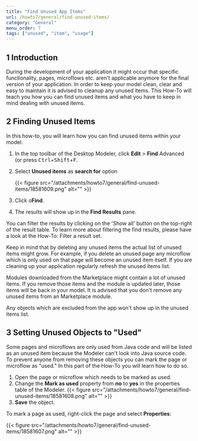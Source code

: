 ```yaml
---
title: "Find Unused App Items"
url: /howto7/general/find-unused-items/
category: "General"
menu_order: 7
tags: ["unused", "item", "usage"]
---
```


## 1 Introduction

During the development of your application it might occur that specific functionality, pages, microflows etc. aren't applicable anymore for the final version of your application. In order to keep your model clean, clear and easy to maintain it is advised to cleanup any unused items. This How-To will teach you how you can find unused items and what you have to keep in mind dealing with unused items.

## 2 Finding Unused Items

In this how-to, you will learn how you can find unused items within your model.

1. In the top toolbar of the Desktop Modeler, click **Edit** > **Find** Advanced (or press <kbd>Ctrl</kbd>+<kbd>Shift</kbd>+<kbd>F</kbd>.

2. Select **Unused items** as **search for** option

    {{< figure src="/attachments/howto7/general/find-unused-items/18581609.png" alt="" >}}

3. Click o**Find**.

4. The results will show up in the **Find Results** pane.

You can filter the results by clicking on the 'Show all' button on the top-right of the result table. To learn more about filtering the find results, please have a look at the How-To: Filter a result set.

Keep in mind that by deleting any unused items the actual list of unused items might grow. For example, if you delete an unused page any microflow which is only used on that page will become an unused item itself. If you are cleaning up your application regularly refresh the unused items list.

Modules downloaded from the Marketplace might contain a lot of unused items. If you remove those items and the module is updated later, those items will be back in your model. It is advised that you don't remove any unused items from an Marketplace module.

Any objects which are excluded from the app won't show up in the unused items list.

## 3 Setting Unused Objects to "Used" 

Some pages and microflows are only used from Java code and will be listed as an unused item because the Modeler can't look into Java source code. To prevent anyone from removing these objects you can mark the page or microflow as "used." In this part of the How-To you will learn how to do so.

1.  Open the page or microflow which needs to be marked as used.
2.  Change the **Mark as used** property from **no** to **yes** in the properties table of the Modeler.
    {{< figure src="/attachments/howto7/general/find-unused-items/18581608.png" alt="" >}}
3.  **Save** the object.

To mark a page as used, right-click the page and select **Properties**:

{{< figure src="/attachments/howto7/general/find-unused-items/18581607.png" alt="" >}}

